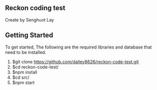 ## Reckon coding test

Create by Senghuot Lay

## Getting Started
To get started, The following are the required libraries and database that need to be installed.
  1. $git clone https://github.com/dalley8626/reckon-code-test.git 
  2. $cd reckon-code-test/
  3. $npm install
  4. $cd src/
  4. $npm start

